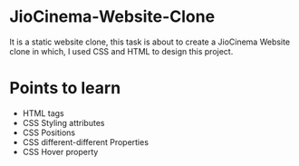 # JioCinema-Website-Clone
It is a static website clone, this task is about to create a JioCinema Website clone in which, I used CSS and HTML to design this project.

# Points to learn 
+ HTML tags
+ CSS Styling attributes
+ CSS Positions
+ CSS different-different Properties
+ CSS Hover property

